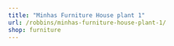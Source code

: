 ```yaml
---
title: "Minhas Furniture House plant 1"
url: /robbins/minhas-furniture-house-plant-1/
shop: furniture
---
```

